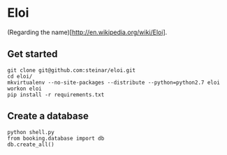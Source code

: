 Eloi
====
(Regarding the name)[http://en.wikipedia.org/wiki/Eloi].

Get started
-----------

    git clone git@github.com:steinar/eloi.git
    cd eloi/
    mkvirtualenv --no-site-packages --distribute --python=python2.7 eloi
    workon eloi
    pip install -r requirements.txt

Create a database
-----------------

    python shell.py
    from booking.database import db
    db.create_all()
